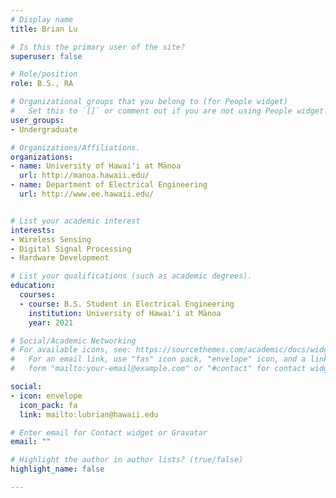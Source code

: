```yaml
---
# Display name
title: Brian Lu

# Is this the primary user of the site?
superuser: false

# Role/position
role: B.S., RA

# Organizational groups that you belong to (for People widget)
#   Set this to `[]` or comment out if you are not using People widget.
user_groups:
- Undergraduate

# Organizations/Affiliations.
organizations:
- name: University of Hawaiʻi at Mānoa
  url: http://manoa.hawaii.edu/
- name: Department of Electrical Engineering
  url: http://www.ee.hawaii.edu/


# List your academic interest
interests:
- Wireless Sensing
- Digital Signal Processing 
- Hardware Development 

# List your qualifications (such as academic degrees).
education:
  courses:
  - course: B.S. Student in Electrical Engineering
    institution: University of Hawaiʻi at Mānoa
    year: 2021

# Social/Academic Networking
# For available icons, see: https://sourcethemes.com/academic/docs/widgets/#icons
#   For an email link, use "fas" icon pack, "envelope" icon, and a link in the
#   form "mailto:your-email@example.com" or "#contact" for contact widget.

social:
- icon: envelope
  icon_pack: fa
  link: mailto:lubrian@hawaii.edu

# Enter email for Contact widget or Gravatar
email: ""

# Highlight the author in author lists? (true/false)
highlight_name: false

---
```

